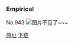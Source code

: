 ### Empirical
No.943
![图片不见了~~~](https://imgs.xkcd.com/comics/empirical.png)

[原址](https://xkcd.com//943) [下载](https://imgs.xkcd.com/comics/empirical.png)

